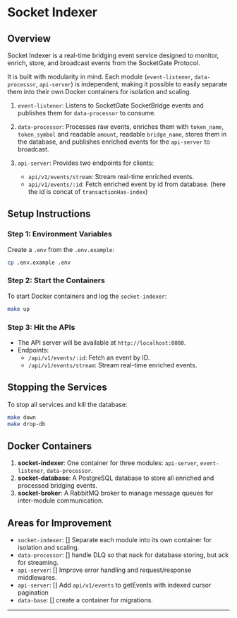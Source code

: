 # Socket Indexer

## Overview

Socket Indexer is a real-time bridging event service designed to monitor, enrich, store, and broadcast events from the SocketGate Protocol.

It is built with modularity in mind. Each module (`event-listener`, `data-processor`, `api-server`) is independent, making it possible to easily separate them into their own Docker containers for isolation and scaling.

1. `event-listener`: Listens to SocketGate SocketBridge events and publishes them for `data-processor` to consume.

2. `data-processor`: Processes raw events, enriches them with `token_name`, `token_symbol` and readable `amount`, readable `bridge_name`, stores them in the database, and publishes enriched events for the `api-server` to broadcast.

3. `api-server`: Provides two endpoints for clients:

   - `api/v1/events/stream`: Stream real-time enriched events.
   - `api/v1/events/:id`: Fetch enriched event by id from database.
     (here the id is concat of `transactionHas-index`)

## Setup Instructions

### Step 1: Environment Variables

Create a `.env` from the `.env.example`:

```bash
cp .env.example .env
```

### Step 2: Start the Containers

To start Docker containers and log the `socket-indexer`:

```bash
make up
```

### Step 3: Hit the APIs

- The API server will be available at `http://localhost:8080`.
- Endpoints:
  - `/api/v1/events/:id`: Fetch an event by ID.
  - `/api/v1/events/stream`: Stream real-time enriched events.

## Stopping the Services

To stop all services and kill the database:

```bash
make down
make drop-db
```

## Docker Containers

1. **socket-indexer**: One container for three modules: `api-server`, `event-listener`, `data-processor`.
2. **socket-database**: A PostgreSQL database to store all enriched and processed bridging events.
3. **socket-broker**: A RabbitMQ broker to manage message queues for inter-module communication.

## Areas for Improvement

- `socket-indexer`: [] Separate each module into its own container for isolation and scaling.
- `data-processor`: [] handle DLQ so that nack for database storing, but ack for streaming.
- `api-server`: [] Improve error handling and request/response middlewares.
- `api-server`: [] Add `api/v1/events` to getEvents with indexed cursor pagination
- `data-base`: [] create a container for migrations.

---
